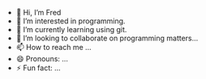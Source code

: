 - 👋 Hi, I’m Fred
- 👀 I’m interested in programming.
- 🌱 I’m currently learning using git.
- 💞️ I’m looking to collaborate on programming matters...
- 📫 How to reach me ...
- 😄 Pronouns: ...
- ⚡ Fun fact: ...

<!---
autorun24/autorun24 is a ✨ special ✨ repository because its `README.md` (this file) appears on your GitHub profile.
You can click the Preview link to take a look at your changes.
--->
